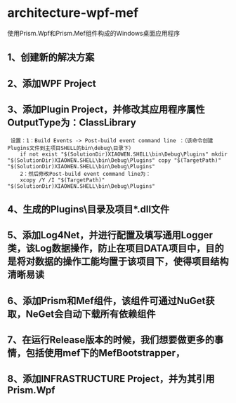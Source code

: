 # architecture-wpf-mef
使用Prism.Wpf和Prism.Mef组件构成的Windows桌面应用程序

## 1、创建新的解决方案
## 2、添加WPF Project
## 3、添加Plugin Project，并修改其应用程序属性OutputType为：ClassLibrary
     设置：1：Build Events -> Post-build event command line ：（该命令创建Plugins文件到主项目SHELL的bin\debug\目录下）
		if not exist "$(SolutionDir)XIAOWEN.SHELL\bin\Debug\Plugins" mkdir "$(SolutionDir)XIAOWEN.SHELL\bin\Debug\Plugins" copy "$(TargetPath)" "$(SolutionDir)XIAOWEN.SHELL\bin\Debug\Plugins"
		2：然后修改Post-build event command line为：
		xcopy /Y /I "$(TargetPath)" "$(SolutionDir)XIAOWEN.SHELL\bin\Debug\Plugins"
## 4、生成的Plugins\目录及项目*.dll文件
## 5、添加Log4Net，并进行配置及填写通用Logger类，该Log数据操作，防止在项目DATA项目中，目的是将对数据的操作工能均置于该项目下，使得项目结构清晰易读
## 6、添加Prism和Mef组件，该组件可通过NuGet获取，NeGet会自动下载所有依赖组件
## 7、在运行Release版本的时候，我们想要做更多的事情，包括使用mef下的MefBootstrapper，
## 8、添加INFRASTRUCTURE Project，并为其引用Prism.Wpf
